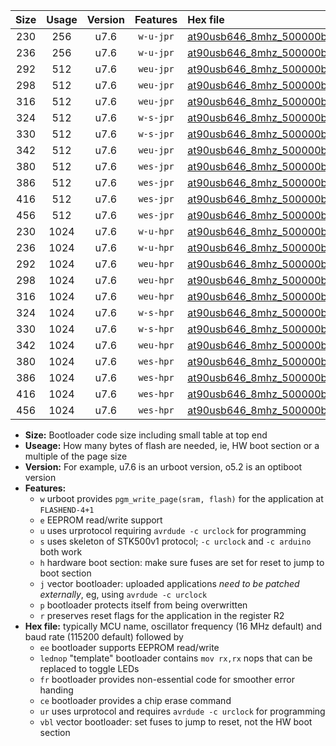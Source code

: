 |Size|Usage|Version|Features|Hex file|
|:-:|:-:|:-:|:-:|:--|
|230|256|u7.6|`w-u-jpr`|[at90usb646_8mhz_500000bps_ur_vbl.hex](https://raw.githubusercontent.com/stefanrueger/urboot/main/at90usb646_8mhz_500000bps_ur_vbl.hex)|
|236|256|u7.6|`w-u-jpr`|[at90usb646_8mhz_500000bps_lednop_ur_vbl.hex](https://raw.githubusercontent.com/stefanrueger/urboot/main/at90usb646_8mhz_500000bps_lednop_ur_vbl.hex)|
|292|512|u7.6|`weu-jpr`|[at90usb646_8mhz_500000bps_ee_ur_vbl.hex](https://raw.githubusercontent.com/stefanrueger/urboot/main/at90usb646_8mhz_500000bps_ee_ur_vbl.hex)|
|298|512|u7.6|`weu-jpr`|[at90usb646_8mhz_500000bps_ee_lednop_ur_vbl.hex](https://raw.githubusercontent.com/stefanrueger/urboot/main/at90usb646_8mhz_500000bps_ee_lednop_ur_vbl.hex)|
|316|512|u7.6|`weu-jpr`|[at90usb646_8mhz_500000bps_ee_lednop_fr_ur_vbl.hex](https://raw.githubusercontent.com/stefanrueger/urboot/main/at90usb646_8mhz_500000bps_ee_lednop_fr_ur_vbl.hex)|
|324|512|u7.6|`w-s-jpr`|[at90usb646_8mhz_500000bps_vbl.hex](https://raw.githubusercontent.com/stefanrueger/urboot/main/at90usb646_8mhz_500000bps_vbl.hex)|
|330|512|u7.6|`w-s-jpr`|[at90usb646_8mhz_500000bps_lednop_vbl.hex](https://raw.githubusercontent.com/stefanrueger/urboot/main/at90usb646_8mhz_500000bps_lednop_vbl.hex)|
|342|512|u7.6|`weu-jpr`|[at90usb646_8mhz_500000bps_ee_lednop_fr_ce_ur_vbl.hex](https://raw.githubusercontent.com/stefanrueger/urboot/main/at90usb646_8mhz_500000bps_ee_lednop_fr_ce_ur_vbl.hex)|
|380|512|u7.6|`wes-jpr`|[at90usb646_8mhz_500000bps_ee_vbl.hex](https://raw.githubusercontent.com/stefanrueger/urboot/main/at90usb646_8mhz_500000bps_ee_vbl.hex)|
|386|512|u7.6|`wes-jpr`|[at90usb646_8mhz_500000bps_ee_lednop_vbl.hex](https://raw.githubusercontent.com/stefanrueger/urboot/main/at90usb646_8mhz_500000bps_ee_lednop_vbl.hex)|
|416|512|u7.6|`wes-jpr`|[at90usb646_8mhz_500000bps_ee_lednop_fr_vbl.hex](https://raw.githubusercontent.com/stefanrueger/urboot/main/at90usb646_8mhz_500000bps_ee_lednop_fr_vbl.hex)|
|456|512|u7.6|`wes-jpr`|[at90usb646_8mhz_500000bps_ee_lednop_fr_ce_vbl.hex](https://raw.githubusercontent.com/stefanrueger/urboot/main/at90usb646_8mhz_500000bps_ee_lednop_fr_ce_vbl.hex)|
|230|1024|u7.6|`w-u-hpr`|[at90usb646_8mhz_500000bps_ur.hex](https://raw.githubusercontent.com/stefanrueger/urboot/main/at90usb646_8mhz_500000bps_ur.hex)|
|236|1024|u7.6|`w-u-hpr`|[at90usb646_8mhz_500000bps_lednop_ur.hex](https://raw.githubusercontent.com/stefanrueger/urboot/main/at90usb646_8mhz_500000bps_lednop_ur.hex)|
|292|1024|u7.6|`weu-hpr`|[at90usb646_8mhz_500000bps_ee_ur.hex](https://raw.githubusercontent.com/stefanrueger/urboot/main/at90usb646_8mhz_500000bps_ee_ur.hex)|
|298|1024|u7.6|`weu-hpr`|[at90usb646_8mhz_500000bps_ee_lednop_ur.hex](https://raw.githubusercontent.com/stefanrueger/urboot/main/at90usb646_8mhz_500000bps_ee_lednop_ur.hex)|
|316|1024|u7.6|`weu-hpr`|[at90usb646_8mhz_500000bps_ee_lednop_fr_ur.hex](https://raw.githubusercontent.com/stefanrueger/urboot/main/at90usb646_8mhz_500000bps_ee_lednop_fr_ur.hex)|
|324|1024|u7.6|`w-s-hpr`|[at90usb646_8mhz_500000bps.hex](https://raw.githubusercontent.com/stefanrueger/urboot/main/at90usb646_8mhz_500000bps.hex)|
|330|1024|u7.6|`w-s-hpr`|[at90usb646_8mhz_500000bps_lednop.hex](https://raw.githubusercontent.com/stefanrueger/urboot/main/at90usb646_8mhz_500000bps_lednop.hex)|
|342|1024|u7.6|`weu-hpr`|[at90usb646_8mhz_500000bps_ee_lednop_fr_ce_ur.hex](https://raw.githubusercontent.com/stefanrueger/urboot/main/at90usb646_8mhz_500000bps_ee_lednop_fr_ce_ur.hex)|
|380|1024|u7.6|`wes-hpr`|[at90usb646_8mhz_500000bps_ee.hex](https://raw.githubusercontent.com/stefanrueger/urboot/main/at90usb646_8mhz_500000bps_ee.hex)|
|386|1024|u7.6|`wes-hpr`|[at90usb646_8mhz_500000bps_ee_lednop.hex](https://raw.githubusercontent.com/stefanrueger/urboot/main/at90usb646_8mhz_500000bps_ee_lednop.hex)|
|416|1024|u7.6|`wes-hpr`|[at90usb646_8mhz_500000bps_ee_lednop_fr.hex](https://raw.githubusercontent.com/stefanrueger/urboot/main/at90usb646_8mhz_500000bps_ee_lednop_fr.hex)|
|456|1024|u7.6|`wes-hpr`|[at90usb646_8mhz_500000bps_ee_lednop_fr_ce.hex](https://raw.githubusercontent.com/stefanrueger/urboot/main/at90usb646_8mhz_500000bps_ee_lednop_fr_ce.hex)|

- **Size:** Bootloader code size including small table at top end
- **Useage:** How many bytes of flash are needed, ie, HW boot section or a multiple of the page size
- **Version:** For example, u7.6 is an urboot version, o5.2 is an optiboot version
- **Features:**
  + `w` urboot provides `pgm_write_page(sram, flash)` for the application at `FLASHEND-4+1`
  + `e` EEPROM read/write support
  + `u` uses urprotocol requiring `avrdude -c urclock` for programming
  + `s` uses skeleton of STK500v1 protocol; `-c urclock` and `-c arduino` both work
  + `h` hardware boot section: make sure fuses are set for reset to jump to boot section
  + `j` vector bootloader: uploaded applications *need to be patched externally*, eg, using `avrdude -c urclock`
  + `p` bootloader protects itself from being overwritten
  + `r` preserves reset flags for the application in the register R2
- **Hex file:** typically MCU name, oscillator frequency (16 MHz default) and baud rate (115200 default) followed by
  + `ee` bootloader supports EEPROM read/write
  + `lednop` "template" bootloader contains `mov rx,rx` nops that can be replaced to toggle LEDs
  + `fr` bootloader provides non-essential code for smoother error handing
  + `ce` bootloader provides a chip erase command
  + `ur` uses urprotocol and requires `avrdude -c urclock` for programming
  + `vbl` vector bootloader: set fuses to jump to reset, not the HW boot section
